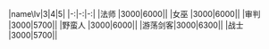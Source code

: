|name\lv|3|4|5|
|-:|-:|-:|
|法师    |3000|6000||
|女巫    |3000|6000||
|审判    |3000|5700||
|野蛮人  |3000|6000||
|游荡剑客|3000|6300||
|战士    |3000|5700||